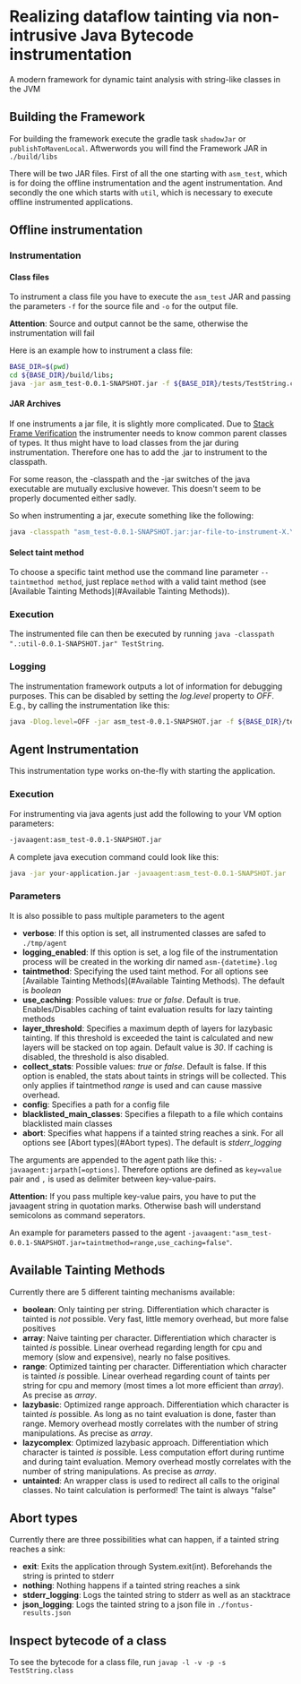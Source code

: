 # Realizing dataflow tainting via non-intrusive Java Bytecode instrumentation
A modern framework for dynamic taint analysis with string-like classes in the JVM

## Building the Framework
For building the framework execute the gradle task ``shadowJar`` or ``publishToMavenLocal``. Aftwerwords you will find the Framework JAR in ``./build/libs``

There will be two JAR files. First of all the one starting with ``asm_test``, which is for doing the offline instrumentation and the agent instrumentation.
And secondly the one which starts with ``util``, which is necessary to execute offline instrumented applications. 

## Offline instrumentation
### Instrumentation
#### Class files
To instrument a class file you have to execute the ``asm_test`` JAR and passing the parameters ``-f`` for the source file and ``-o`` for the output file.

**Attention**: Source and output cannot be the same, otherwise the instrumentation will fail

Here is an example how to instrument a class file:
```bash
BASE_DIR=$(pwd)
cd ${BASE_DIR}/build/libs;
java -jar asm_test-0.0.1-SNAPSHOT.jar -f ${BASE_DIR}/tests/TestString.class -o ${BASE_DIR}/tests/out/TestString.class
```

#### JAR Archives
If one instruments a jar file, it is slightly more complicated. Due to [Stack Frame Verification](http://chrononsystems.com/blog/java-7-design-flaw-leads-to-huge-backward-step-for-the-jvm) the instrumenter needs to know common parent classes of types. It thus might have to load classes from the jar during instrumentation. Therefore one has to add the .jar to instrument to the classpath.

For some reason, the -classpath and the -jar switches of the java executable are mutually exclusive however. This doesn't seem to be properly documented either sadly.

So when instrumenting a jar, execute something like the following:
```sh
java -classpath "asm_test-0.0.1-SNAPSHOT.jar:jar-file-to-instrument-X.Y.Z.RELEASE.jar" de.tubs.cs.ias.asm_test.Main -f jar-file-to-instrument-X.Y.Z.RELEASE.jar -o jar-file-to-instrument-X.Y.Z.RELEASE.instrumented.jar
```

#### Select taint method
To choose a specific taint method use the command line parameter ``--taintmethod method``, just replace ``method`` with a valid taint method (see [Available Tainting Methods](#Available Tainting Methods)).

### Execution
The instrumented file can then be executed by running ``java -classpath ".:util-0.0.1-SNAPSHOT.jar" TestString``.

### Logging

The instrumentation framework outputs a lot of information for debugging purposes. This can be disabled by setting the *log.level* property to *OFF*. E.g., by calling the instrumentation like this:

```bash
java -Dlog.level=OFF -jar asm_test-0.0.1-SNAPSHOT.jar -f ${BASE_DIR}/tests/TestString.class -o ${BASE_DIR}/tests/out/TestString.class
```

## Agent Instrumentation
This instrumentation type works on-the-fly with starting the application.

### Execution
For instrumenting via java agents just add the following to your VM option parameters:
```bash
-javaagent:asm_test-0.0.1-SNAPSHOT.jar
```

A complete java execution command could look like this:
```bash
java -jar your-application.jar -javaagent:asm_test-0.0.1-SNAPSHOT.jar
```

### Parameters
It is also possible to pass multiple parameters to the agent
- **verbose**: If this option is set, all instrumented classes are safed to ``./tmp/agent``
- **logging_enabled**: If this option is set, a log file of the instrumentation process will be created in the working dir named ``asm-{datetime}.log`` 
- **taintmethod**: Specifying the used taint method. For all options see [Available Tainting Methods](#Available Tainting Methods). The default is *boolean*
- **use_caching**: Possible values: *true* or *false*. Default is true. Enables/Disables caching of taint evaluation results for lazy tainting methods
- **layer_threshold**: Specifies a maximum depth of layers for lazybasic tainting. If this threshold is exceeded the taint is calculated and new layers will be stacked on top again. Default value is *30*. If caching is disabled, the threshold is also disabled.
- **collect_stats**: Possible values: *true* or *false*. Default is false. If this option is enabled, the stats about taints in strings will be collected. This only applies if taintmethod *range* is used and can cause massive overhead.
- **config**: Specifies a path for a config file
- **blacklisted_main_classes**: Specifies a filepath to a file which contains blacklisted main classes
- **abort**: Specifies what happens if a tainted string reaches a sink. For all options see [Abort types](#Abort types). The default is *stderr_logging*

The arguments are appended to the agent path like this: ``-javaagent:jarpath[=options]``. Therefore options are defined as ``key=value`` pair and ``,`` is used as delimiter between key-value-pairs.

**Attention:** If you pass multiple key-value pairs, you have to put the javaagent string in quotation marks. Otherwise bash will understand semicolons as command seperators.

An example for parameters passed to the agent ``-javaagent:"asm_test-0.0.1-SNAPSHOT.jar=taintmethod=range,use_caching=false"``.


## Available Tainting Methods
Currently there are 5 different tainting mechanisms available:
- **boolean**: Only tainting per string. Differentiation which character is tainted is *not* possible. Very fast, little memory overhead, but more false positives
- **array**: Naive tainting per character. Differentiation which character is tainted *is* possible. Linear overhead regarding length for cpu and memory (slow and expensive), nearly no false positives.
- **range**: Optimized tainting per character. Differentiation which character is tainted *is* possible. Linear overhead regarding count of taints per string for cpu and memory (most times a lot more efficient than *array*). As precise as *array*.
- **lazybasic**: Optimized range approach. Differentiation which character is tainted *is* possible. As long as no taint evaluation is done, faster than range. Memory overhead mostly correlates with the number of string manipulations. As precise as *array*.
- **lazycomplex**: Optimized lazybasic approach. Differentiation which character is tainted *is* possible. Less computation effort during runtime and during taint evaluation. Memory overhead mostly correlates with the number of string manipulations. As precise as *array*.
- **untainted**: An wrapper class is used to redirect all calls to the original classes. No taint calculation is performed! The taint is always "false"

## Abort types
Currently there are three possibilities what can happen, if a tainted string reaches a sink:
- **exit**: Exits the application through System.exit(int). Beforehands the string is printed to stderr
- **nothing**: Nothing happens if a tainted string reaches a sink
- **stderr_logging**: Logs the tainted string to stderr as well as an stacktrace
- **json_logging**: Logs the tainted string to a json file in ``./fontus-results.json``


## Inspect bytecode of a class
To see the bytecode for a class file, run ``javap -l -v -p -s TestString.class``
